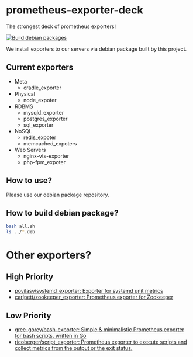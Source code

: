 # prometheus-exporter-deck

The strongest deck of prometheus exporters!

[![Build debian packages](https://github.com/link-u/dpkg_prometheus-exporter-deck/workflows/Build%20debian%20packages/badge.svg)](https://github.com/link-u/dpkg_prometheus-exporter-deck/actions?query=workflow%3A%22Build+debian+packages%22)

We install exporters to our servers via debian package built by this project.

## Current exporters

 - Meta
   - cradle_exporter
 - Physical
   - node_expoter
 - RDBMS
   - mysqld_exporter
   - postgres_exporter
   - sql_exporter
 - NoSQL
   - redis_expoter
   - memcached_expoters
 - Web Servers
   - nginx-vts-exporter
   - php-fpm_expoter

## How to use?

Please use our debian package repository.

## How to build debian package?

```bash
bash all.sh
ls ../*.deb
```

# Other exporters?

## High Priority

 - [povilasv/systemd_exporter: Exporter for systemd unit metrics](https://github.com/povilasv/systemd_exporter)
 - [carlpett/zookeeper_exporter: Prometheus exporter for Zookeeper](https://github.com/carlpett/zookeeper_exporter)

## Low Priority

 - [gree-gorey/bash-exporter: Simple & minimalistic Prometheus exporter for bash scripts, written in Go](https://github.com/gree-gorey/bash-exporter)
 - [ricoberger/script_exporter: Prometheus exporter to execute scripts and collect metrics from the output or the exit status.](https://github.com/ricoberger/script_exporter)
